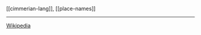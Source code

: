 [[cimmerian-lang]], [[place-names]]

---

[Wikipedia](https://en.wikipedia.org/wiki/Cimmerians#Language)
